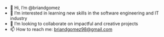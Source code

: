 - 👋 Hi, I’m @briandgomez
- 👀 I’m interested in learning new skills in the software engineering and IT industry
- 💞️ I’m looking to collaborate on impactful and creative projects
- 📫 How to reach me: briandgomez98@gmail.com

<!---
briandgomez/briandgomez is a ✨ special ✨ repository because its `README.md` (this file) appears on your GitHub profile.
You can click the Preview link to take a look at your changes.
--->

